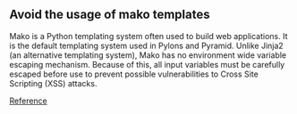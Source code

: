 ## Avoid the usage of mako templates

Mako is a Python templating system often used to build web applications. It is the default templating system used in Pylons and Pyramid. Unlike Jinja2 (an alternative templating system), Mako has no environment wide variable escaping mechanism. Because of this, all input variables must be carefully escaped before use to prevent possible vulnerabilities to Cross Site Scripting (XSS) attacks.

[Reference](https://docs.openstack.org/bandit/latest/plugins/b702_use_of_mako_templates.html)